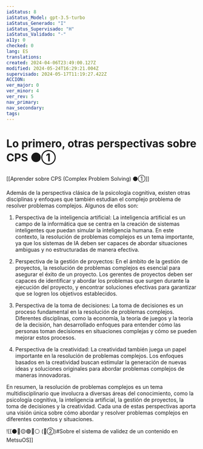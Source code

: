 ```yaml
---
iaStatus: 8
iaStatus_Model: gpt-3.5-turbo
iaStatus_Generado: "I"
iaStatus_Supervisado: "H"
iaStatus_Validado: "-"
a11y: 0
checked: 0
lang: ES
translations: 
created: 2024-04-06T23:49:00.127Z
modified: 2024-05-24T16:29:21.004Z
supervisado: 2024-05-17T11:19:27.422Z
ACCION: 
ver_major: 0
ver_minor: 4
ver_rev: 5
nav_primary: 
nav_secondary: 
tags:
---
```

# Lo primero, otras perspectivas sobre CPS ⚫①

[[Aprender sobre CPS (Complex Problem Solving) ⚫①]]

Además de la perspectiva clásica de la psicología cognitiva, existen otras disciplinas y enfoques que también estudian el complejo problema de resolver problemas complejos. Algunos de ellos son:

1. Perspectiva de la inteligencia artificial: La inteligencia artificial es un campo de la informática que se centra en la creación de sistemas inteligentes que puedan simular la inteligencia humana. En este contexto, la resolución de problemas complejos es un tema importante, ya que los sistemas de IA deben ser capaces de abordar situaciones ambiguas y no estructuradas de manera efectiva.

2. Perspectiva de la gestión de proyectos: En el ámbito de la gestión de proyectos, la resolución de problemas complejos es esencial para asegurar el éxito de un proyecto. Los gerentes de proyectos deben ser capaces de identificar y abordar los problemas que surgen durante la ejecución del proyecto, y encontrar soluciones efectivas para garantizar que se logren los objetivos establecidos.

3. Perspectiva de la toma de decisiones: La toma de decisiones es un proceso fundamental en la resolución de problemas complejos. Diferentes disciplinas, como la economía, la teoría de juegos y la teoría de la decisión, han desarrollado enfoques para entender cómo las personas toman decisiones en situaciones complejas y cómo se pueden mejorar estos procesos.

4. Perspectiva de la creatividad: La creatividad también juega un papel importante en la resolución de problemas complejos. Los enfoques basados en la creatividad buscan estimular la generación de nuevas ideas y soluciones originales para abordar problemas complejos de maneras innovadoras.

En resumen, la resolución de problemas complejos es un tema multidisciplinario que involucra a diversas áreas del conocimiento, como la psicología cognitiva, la inteligencia artificial, la gestión de proyectos, la toma de decisiones y la creatividad. Cada una de estas perspectivas aporta una visión única sobre cómo abordar y resolver problemas complejos en diferentes contextos y situaciones.

![[⚫🔴🟡🟢🔵⚪ (🔴②)#Sobre el sistema de validez de un contenido en MetsuOS]]
